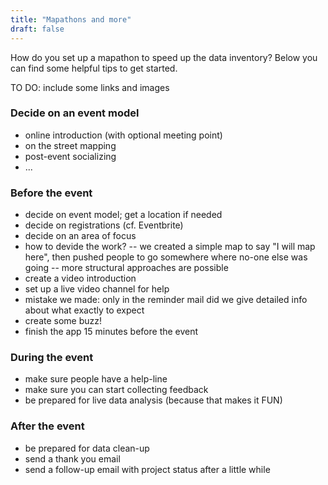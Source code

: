 ```yaml
---
title: "Mapathons and more"
draft: false
---
```


How do you set up a mapathon to speed up the data inventory? Below you can find some helpful tips to get started.

TO DO: include some links and images


### Decide on an event model

* online introduction (with optional meeting point)
* on the street mapping
* post-event socializing
* ...


### Before the event

- decide on event model; get a location if needed
- decide on registrations (cf. Eventbrite)
- decide on an area of focus
- how to devide the work?
-- we created a simple map to say "I will map here", then pushed people to go somewhere where no-one else was going
-- more structural approaches are possible 
- create a video introduction
- set up a live video channel for help
- mistake we made: only in the reminder mail did we give detailed info about what exactly to expect
- create some buzz!
- finish the app 15 minutes before the event


### During the event
- make sure people have a help-line
- make sure you can start collecting feedback
- be prepared for live data analysis (because that makes it FUN)


### After the event
- be prepared for data clean-up
- send a thank you email
- send a follow-up email with project status after a little while
